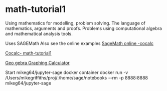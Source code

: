 # math-tutorial1
Using mathematics for modelling, problem solving. The language of mathematics,  arguments and proofs.  Problems using computational algebra and mathematical analysis tools.

Uses SAGEMath
Also see the online examples
[SageMath online -cocalc](https://cocalc.com/)

[Cocalc- math-tutorial1](https://cocalc.com/projects/aca89f06-74d2-4441-8ba7-1ebabc505a20/files/?session=default)

[Geo gebra Graphing Calculator](https://www.geogebra.org/graphing?lang=en-GB)

Start mikeg64/jupyter-sage docker container
docker run -v /Users/mikegriffiths/proj/:/home/sage/notebooks --rm -p 8888:8888 mikeg64/jupyter-sage




